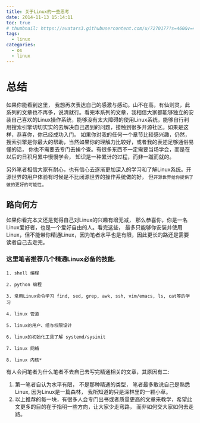 ```yaml
---
title: 关于Linux的一些思考
date: 2014-11-13 15:14:11
toc: true
# thumbnail: https://avatars3.githubusercontent.com/u/7270177?s=460&v=4
tags:
  - linux
categories:
  - os
  - linux
---
```


# 总结

如果你能看到这里， 我想再次表达自己的感激与感动。山不在高，有仙则灵，此系列的文章也不再多，说清就行。看完本系列的文章，我相信大家都能够独立的安装自己喜欢的Linux操作系统，能够没有太大障碍的使用Linux系统，能够自行利用搜索引擎切切实实的去解决自己遇到的问题，接触到很多开源社区。如果是这样，恭喜你，你已经成功入门。 如果你对我的任何一个章节比较感兴趣，仍然， 搜索引擎是你最大的帮助，当然如果你的理解力比较好，或者我的表述足够通俗易懂的话， 你也不需要去专门去挨个查。有很多东西不一定需要当场学会，而是在以后的日积月累中慢慢学会， 知识是一种累计的过程，而非一蹴而就的。

另外笔者相信大家有耐心，也有信心去逐渐更加深入的学习和了解Linux系统。开源世界的用户体验有时候是不比闭源世界的操作系统做的好， 但`开源世界给你提供了做的更好的可能性`。

## 路向何方
如果你看完本文还是觉得自己对Linux的兴趣有增无减， 那么恭喜你，你是一名Linux爱好者，也是一个爱好自由的人。看完这些， 最多只能够你安装并使用Linux，但不能带你精通Linux，因为笔者水平也是有限，因此更长的路还是需要读者自己去走完。

### 这里笔者推荐几个精通Linux必备的技能.
```
1. shell 编程

2. python 编程

3. 常用Linux命令学习 find, sed, grep, awk, ssh, vim/emacs, ls, cat等的学习

4. linux 管道

5. linux的用户、组与权限设计

6. linux的初始化工具了解 systemd/sysinit

7. linux 网络

8. linux 内核*
```
有人会问笔者为什么笔者不去自己去写完精通相关的文章，其原因有二:

1. 第一笔者自认为水平有限， 不是那种精通的类型， 笔者最多敢说自己是熟悉Linux, 因为Linux是一篇森林， 我所知道的只是深林里的一颗小草。
2. 以上推荐的每一块，有很多人会专门出书或者质量更高的文章来教学，希望此文更多的目的在于指明一些方向，让大家少走弯路， 而非如何交大家如何去走路。



